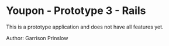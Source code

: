 # Youpon - Prototype 3 - Rails

This is a prototype application and does not have all features yet.

Author: Garrison Prinslow